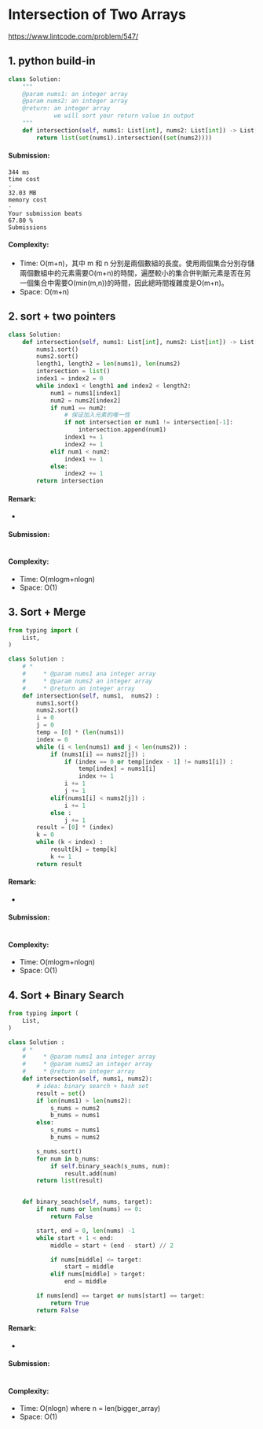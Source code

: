 # Intersection of Two Arrays
https://www.lintcode.com/problem/547/
>
## 1. python build-in

```python
class Solution:
    """
    @param nums1: an integer array
    @param nums2: an integer array
    @return: an integer array
             we will sort your return value in output
    """
    def intersection(self, nums1: List[int], nums2: List[int]) -> List[int]:
        return list(set(nums1).intersection((set(nums2))))
```
#### Submission:
```
344 ms
time cost
·
32.03 MB
memory cost
·
Your submission beats
67.80 %
Submissions
```
#### Complexity:
- Time: O(m+n)，其中 m 和 n 分別是兩個數組的長度。使用兩個集合分別存儲兩個數組中的元素需要O(m+n)的時間，遍歷較小的集合併判斷元素是否在另一個集合中需要O(min(m,n))的時間，因此總時間複雜度是O(m+n)。
- Space: O(m+n)

## 2. sort + two pointers

```python
class Solution:
    def intersection(self, nums1: List[int], nums2: List[int]) -> List[int]:
        nums1.sort()
        nums2.sort()
        length1, length2 = len(nums1), len(nums2)
        intersection = list()
        index1 = index2 = 0
        while index1 < length1 and index2 < length2:
            num1 = nums1[index1]
            num2 = nums2[index2]
            if num1 == num2:
                # 保证加入元素的唯一性
                if not intersection or num1 != intersection[-1]:
                    intersection.append(num1)
                index1 += 1
                index2 += 1
            elif num1 < num2:
                index1 += 1
            else:
                index2 += 1
        return intersection
```
#### Remark:
- 
#### Submission:
```
```
#### Complexity:
- Time: O(mlogm+nlogn)
- Space: O(1)

## 3. Sort + Merge

```python
from typing import (
    List,
)

class Solution :
    # *
    #     * @param nums1 ana integer array
    #     * @param nums2 an integer array
    #     * @return an integer array
    def intersection(self, nums1,  nums2) :
        nums1.sort()
        nums2.sort()
        i = 0
        j = 0
        temp = [0] * (len(nums1))
        index = 0
        while (i < len(nums1) and j < len(nums2)) :
            if (nums1[i] == nums2[j]) :
                if (index == 0 or temp[index - 1] != nums1[i]) :
                    temp[index] = nums1[i]
                    index += 1
                i += 1
                j += 1
            elif(nums1[i] < nums2[j]) :
                i += 1
            else :
                j += 1
        result = [0] * (index)
        k = 0
        while (k < index) :
            result[k] = temp[k]
            k += 1
        return result
```
#### Remark:
- 
#### Submission:
```
```
#### Complexity:
- Time: O(mlogm+nlogn)
- Space: O(1)

## 4. Sort + Binary Search

```python
from typing import (
    List,
)

class Solution :
    # *
    #     * @param nums1 ana integer array
    #     * @param nums2 an integer array
    #     * @return an integer array
    def intersection(self, nums1, nums2):
        # idea: binary search + hash set
        result = set()
        if len(nums1) > len(nums2):
            s_nums = nums2
            b_nums = nums1
        else:
            s_nums = nums1
            b_nums = nums2

        s_nums.sort()
        for num in b_nums:
            if self.binary_seach(s_nums, num):
                result.add(num)
        return list(result)


    def binary_seach(self, nums, target):
        if not nums or len(nums) == 0:
            return False

        start, end = 0, len(nums) -1
        while start + 1 < end:
            middle = start + (end - start) // 2

            if nums[middle] <= target:
                start = middle
            elif nums[middle] > target:
                end = middle

        if nums[end] == target or nums[start] == target:
            return True
        return False
```
#### Remark:
- 
#### Submission:
```
```
#### Complexity:
- Time: O(nlogn) where n = len(bigger_array)
- Space: O(1)
